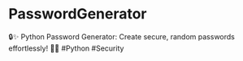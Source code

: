 # PasswordGenerator
🔒✨ Python Password Generator: Create secure, random passwords effortlessly! 🔐🔢 #Python #Security
